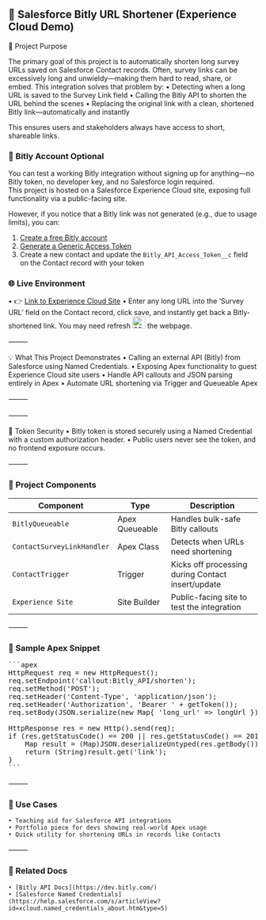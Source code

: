 ## 🔗 Salesforce Bitly URL Shortener (Experience Cloud Demo)

🎯 Project Purpose

The primary goal of this project is to automatically shorten long survey URLs saved on Salesforce Contact records. Often, survey links can be excessively long and unwieldy—making them hard to read, share, or embed. This integration solves that problem by:
	•	Detecting when a long URL is saved to the Survey Link field
	•	Calling the Bitly API to shorten the URL behind the scenes
	•	Replacing the original link with a clean, shortened Bitly link—automatically and instantly

This ensures users and stakeholders always have access to short, shareable links.

### 🚫 Bitly Account Optional

You can test a working Bitly integration without signing up for anything—no Bitly token, no developer key, and no Salesforce login required.  
This project is hosted on a Salesforce Experience Cloud site, exposing full functionality via a public-facing site.

However, if you notice that a Bitly link was not generated (e.g., due to usage limits), you can:

1. [Create a free Bitly account](https://bitly.com/pages/pricing)
2. [Generate a Generic Access Token](https://dev.bitly.com/docs/getting-started/authentication/)
3. Create a new contact and update the `Bitly_API_Access_Token__c` field on the Contact record with your token

### 🌐 Live Environment
• 👉 [Link to Experience Cloud Site](https://integration-experts-dev-ed.my.site.com/s/)
• Enter any long URL into the ‘Survey URL’ field on the Contact record, click save, and instantly get back a Bitly-shortened link. You may need refresh <img width="26" height="24" alt="2025-07-28_23-41-57" src="https://github.com/user-attachments/assets/97c57235-ed97-432f-a065-68b2020c2890" /> the webpage.

⸻

💡 What This Project Demonstrates
	• Calling an external API (Bitly) from Salesforce using Named Credentials. 
	• Exposing Apex functionality to guest Experience Cloud site users
	• Handle API callouts and JSON parsing entirely in Apex
	• Automate URL shortening via Trigger and Queueable Apex

⸻

⸻

🔐 Token Security
	• Bitly token is stored securely using a Named Credential with a custom authorization header.
	• Public users never see the token, and no frontend exposure occurs.

⸻

### 🧱 Project Components

| Component                | Type             | Description                                 |
|--------------------------|------------------|---------------------------------------------|
| `BitlyQueueable`         | Apex Queueable   | Handles bulk-safe Bitly callouts            |
| `ContactSurveyLinkHandler` | Apex Class       | Detects when URLs need shortening           |
| `ContactTrigger`         | Trigger          | Kicks off processing during Contact insert/update |
| `Experience Site`        | Site Builder     | Public-facing site to test the integration  |


⸻

### 📄 Sample Apex Snippet

<pre lang="markdown">
```apex
HttpRequest req = new HttpRequest();
req.setEndpoint('callout:Bitly_API/shorten');
req.setMethod('POST');
req.setHeader('Content-Type', 'application/json');
req.setHeader('Authorization', 'Bearer ' + getToken());
req.setBody(JSON.serialize(new Map<String, String>{ 'long_url' => longUrl }));

HttpResponse res = new Http().send(req);
if (res.getStatusCode() == 200 || res.getStatusCode() == 201) {
    Map<String, Object> result = (Map<String, Object>)JSON.deserializeUntyped(res.getBody());
    return (String)result.get('link');
}
```
</pre>

⸻

### 🧪 Use Cases
	• Teaching aid for Salesforce API integrations
	• Portfolio piece for devs showing real-world Apex usage
	• Quick utility for shortening URLs in records like Contacts

⸻

### 📘 Related Docs
	• [Bitly API Docs](https://dev.bitly.com/)
	• [Salesforce Named Credentials](https://help.salesforce.com/s/articleView?id=xcloud.named_credentials_about.htm&type=5)
